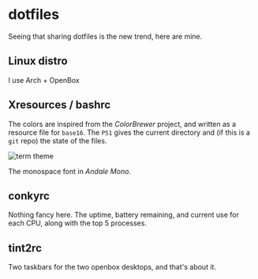 dotfiles
========

Seeing that sharing dotfiles is the new trend, here are mine.

## Linux distro

I use Arch + OpenBox

## Xresources / bashrc

The colors are inspired from the *ColorBrewer* project, and written as a
resource file for `base16`. The `PS1` gives the current directory and (if
this is a `git` repo) the state of the files.

![term theme](https://raw.github.com/tpoisot/dotfiles/master/img/dotfiles.png)

The monospace font in *Andale Mono*.

## conkyrc

Nothing fancy here. The uptime, battery remaining, and current use for each
CPU, along with the top 5 processes.

## tint2rc

Two taskbars for the two openbox desktops, and that's about it.
